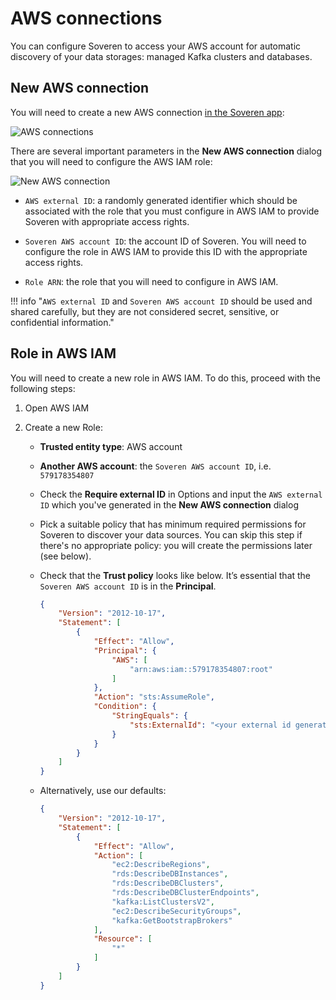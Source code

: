 # AWS connections

You can configure Soveren to access your AWS account for automatic discovery of your data storages: managed Kafka clusters and databases.

## New AWS connection

You will need to create a new AWS connection [in the Soveren app](https://app.soveren.io/infrastructure-access/aws):

![AWS connections](../../img/administration/aws-connections.png "AWS connections")

There are several important parameters in the **New AWS connection** dialog that you will need to configure the AWS IAM role:

![New AWS connection](../../img/administration/new-aws-connection.png "New AWS connection")

* `AWS external ID`: a randomly generated identifier which should be associated with the role that you must configure in AWS IAM to provide Soveren with appropriate access rights.

* `Soveren AWS account ID`: the account ID of Soveren. You will need to configure the role in AWS IAM to provide this ID with the appropriate access rights.

* `Role ARN`: the role that you will need to configure in AWS IAM.

!!! info "`AWS external ID` and `Soveren AWS account ID` should be used and shared carefully, but they are not considered secret, sensitive, or confidential information."

## Role in AWS IAM

You will need to create a new role in AWS IAM. To do this, proceed with the following steps:

1. Open AWS IAM

2. Create a new Role:

    * **Trusted entity type**: AWS account

    * **Another AWS account**: the `Soveren AWS account ID`, i.e. `579178354807`

    * Check the **Require external ID** in Options and input the `AWS external ID` which you've generated in the **New AWS connection** dialog

    * Pick a suitable policy that has minimum required permissions for Soveren to discover your data sources. You can skip this step if there's no appropriate policy: you will create the permissions later (see below).

    * Check that the **Trust policy** looks like below. It’s essential that the `Soveren AWS account ID` is in the **Principal**.

        ```json nowrap
        {
            "Version": "2012-10-17",
            "Statement": [
                {
                    "Effect": "Allow",
                    "Principal": {
                        "AWS": [
                            "arn:aws:iam::579178354807:root"
                        ]
                    },
                    "Action": "sts:AssumeRole",
                    "Condition": {
                        "StringEquals": {
                            "sts:ExternalId": "<your external id generated by Soveren>"
                        }
                    }
                }
            ]
        }
        ```




    * Alternatively, use our defaults:

        ```json
        {
            "Version": "2012-10-17",
            "Statement": [
                {
                    "Effect": "Allow",
                    "Action": [
                        "ec2:DescribeRegions",
                        "rds:DescribeDBInstances",
                        "rds:DescribeDBClusters",
                        "rds:DescribeDBClusterEndpoints",
                        "kafka:ListClustersV2",
                        "ec2:DescribeSecurityGroups",
                        "kafka:GetBootstrapBrokers"
                    ],
                    "Resource": [
                        "*"
                    ]
                }
            ]
        }
        ```
    